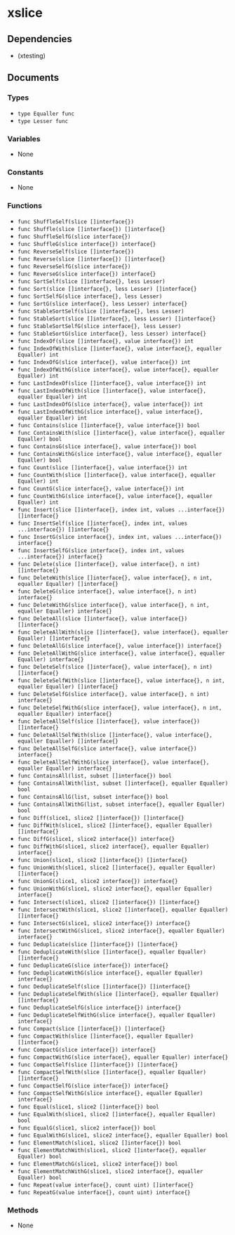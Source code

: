 # xslice

## Dependencies

+ (xtesting)

## Documents

### Types

+ `type Equaller func`
+ `type Lesser func`

### Variables

+ None

### Constants

+ None

### Functions

+ `func ShuffleSelf(slice []interface{})`
+ `func Shuffle(slice []interface{}) []interface{}`
+ `func ShuffleSelfG(slice interface{})`
+ `func ShuffleG(slice interface{}) interface{}`
+ `func ReverseSelf(slice []interface{})`
+ `func Reverse(slice []interface{}) []interface{}`
+ `func ReverseSelfG(slice interface{})`
+ `func ReverseG(slice interface{}) interface{}`
+ `func SortSelf(slice []interface{}, less Lesser)`
+ `func Sort(slice []interface{}, less Lesser) []interface{}`
+ `func SortSelfG(slice interface{}, less Lesser)`
+ `func SortG(slice interface{}, less Lesser) interface{}`
+ `func StableSortSelf(slice []interface{}, less Lesser)`
+ `func StableSort(slice []interface{}, less Lesser) []interface{}`
+ `func StableSortSelfG(slice interface{}, less Lesser)`
+ `func StableSortG(slice interface{}, less Lesser) interface{}`
+ `func IndexOf(slice []interface{}, value interface{}) int`
+ `func IndexOfWith(slice []interface{}, value interface{}, equaller Equaller) int`
+ `func IndexOfG(slice interface{}, value interface{}) int`
+ `func IndexOfWithG(slice interface{}, value interface{}, equaller Equaller) int`
+ `func LastIndexOf(slice []interface{}, value interface{}) int`
+ `func LastIndexOfWith(slice []interface{}, value interface{}, equaller Equaller) int`
+ `func LastIndexOfG(slice interface{}, value interface{}) int`
+ `func LastIndexOfWithG(slice interface{}, value interface{}, equaller Equaller) int`
+ `func Contains(slice []interface{}, value interface{}) bool`
+ `func ContainsWith(slice []interface{}, value interface{}, equaller Equaller) bool`
+ `func ContainsG(slice interface{}, value interface{}) bool`
+ `func ContainsWithG(slice interface{}, value interface{}, equaller Equaller) bool`
+ `func Count(slice []interface{}, value interface{}) int`
+ `func CountWith(slice []interface{}, value interface{}, equaller Equaller) int`
+ `func CountG(slice interface{}, value interface{}) int`
+ `func CountWithG(slice interface{}, value interface{}, equaller Equaller) int`
+ `func Insert(slice []interface{}, index int, values ...interface{}) []interface{}`
+ `func InsertSelf(slice []interface{}, index int, values ...interface{}) []interface{}`
+ `func InsertG(slice interface{}, index int, values ...interface{}) interface{}`
+ `func InsertSelfG(slice interface{}, index int, values ...interface{}) interface{}`
+ `func Delete(slice []interface{}, value interface{}, n int) []interface{}`
+ `func DeleteWith(slice []interface{}, value interface{}, n int, equaller Equaller) []interface{}`
+ `func DeleteG(slice interface{}, value interface{}, n int) interface{}`
+ `func DeleteWithG(slice interface{}, value interface{}, n int, equaller Equaller) interface{}`
+ `func DeleteAll(slice []interface{}, value interface{}) []interface{}`
+ `func DeleteAllWith(slice []interface{}, value interface{}, equaller Equaller) []interface{}`
+ `func DeleteAllG(slice interface{}, value interface{}) interface{}`
+ `func DeleteAllWithG(slice interface{}, value interface{}, equaller Equaller) interface{}`
+ `func DeleteSelf(slice []interface{}, value interface{}, n int) []interface{}`
+ `func DeleteSelfWith(slice []interface{}, value interface{}, n int, equaller Equaller) []interface{}`
+ `func DeleteSelfG(slice interface{}, value interface{}, n int) interface{}`
+ `func DeleteSelfWithG(slice interface{}, value interface{}, n int, equaller Equaller) interface{}`
+ `func DeleteAllSelf(slice []interface{}, value interface{}) []interface{}`
+ `func DeleteAllSelfWith(slice []interface{}, value interface{}, equaller Equaller) []interface{}`
+ `func DeleteAllSelfG(slice interface{}, value interface{}) interface{}`
+ `func DeleteAllSelfWithG(slice interface{}, value interface{}, equaller Equaller) interface{}`
+ `func ContainsAll(list, subset []interface{}) bool`
+ `func ContainsAllWith(list, subset []interface{}, equaller Equaller) bool`
+ `func ContainsAllG(list, subset interface{}) bool`
+ `func ContainsAllWithG(list, subset interface{}, equaller Equaller) bool`
+ `func Diff(slice1, slice2 []interface{}) []interface{}`
+ `func DiffWith(slice1, slice2 []interface{}, equaller Equaller) []interface{}`
+ `func DiffG(slice1, slice2 interface{}) interface{}`
+ `func DiffWithG(slice1, slice2 interface{}, equaller Equaller) interface{}`
+ `func Union(slice1, slice2 []interface{}) []interface{}`
+ `func UnionWith(slice1, slice2 []interface{}, equaller Equaller) []interface{}`
+ `func UnionG(slice1, slice2 interface{}) interface{}`
+ `func UnionWithG(slice1, slice2 interface{}, equaller Equaller) interface{}`
+ `func Intersect(slice1, slice2 []interface{}) []interface{}`
+ `func IntersectWith(slice1, slice2 []interface{}, equaller Equaller) []interface{}`
+ `func IntersectG(slice1, slice2 interface{}) interface{}`
+ `func IntersectWithG(slice1, slice2 interface{}, equaller Equaller) interface{}`
+ `func Deduplicate(slice []interface{}) []interface{}`
+ `func DeduplicateWith(slice []interface{}, equaller Equaller) []interface{}`
+ `func DeduplicateG(slice interface{}) interface{}`
+ `func DeduplicateWithG(slice interface{}, equaller Equaller) interface{}`
+ `func DeduplicateSelf(slice []interface{}) []interface{}`
+ `func DeduplicateSelfWith(slice []interface{}, equaller Equaller) []interface{}`
+ `func DeduplicateSelfG(slice interface{}) interface{}`
+ `func DeduplicateSelfWithG(slice interface{}, equaller Equaller) interface{}`
+ `func Compact(slice []interface{}) []interface{}`
+ `func CompactWith(slice []interface{}, equaller Equaller) []interface{}`
+ `func CompactG(slice interface{}) interface{}`
+ `func CompactWithG(slice interface{}, equaller Equaller) interface{}`
+ `func CompactSelf(slice []interface{}) []interface{}`
+ `func CompactSelfWith(slice []interface{}, equaller Equaller) []interface{}`
+ `func CompactSelfG(slice interface{}) interface{}`
+ `func CompactSelfWithG(slice interface{}, equaller Equaller) interface{}`
+ `func Equal(slice1, slice2 []interface{}) bool`
+ `func EqualWith(slice1, slice2 []interface{}, equaller Equaller) bool`
+ `func EqualG(slice1, slice2 interface{}) bool`
+ `func EqualWithG(slice1, slice2 interface{}, equaller Equaller) bool`
+ `func ElementMatch(slice1, slice2 []interface{}) bool`
+ `func ElementMatchWith(slice1, slice2 []interface{}, equaller Equaller) bool`
+ `func ElementMatchG(slice1, slice2 interface{}) bool`
+ `func ElementMatchWithG(slice1, slice2 interface{}, equaller Equaller) bool`
+ `func Repeat(value interface{}, count uint) []interface{}`
+ `func RepeatG(value interface{}, count uint) interface{}`

### Methods

+ None
